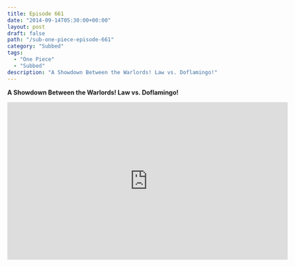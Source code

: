 ```yaml
---
title: Episode 661
date: "2014-09-14T05:30:00+00:00"
layout: post
draft: false
path: "/sub-one-piece-episode-661"
category: "Subbed"
tags:
  - "One Piece"
  - "Subbed"
description: "A Showdown Between the Warlords! Law vs. Doflamingo!"
---
```


**A Showdown Between the Warlords! Law vs. Doflamingo!**

<iframe width="640" height="360" src="https://www.rapidvideo.com/e/G6FRPG7RKM" frameborder="0" marginwidth=0 marginheight=0 scrolling=no allowfullscreen></iframe>

